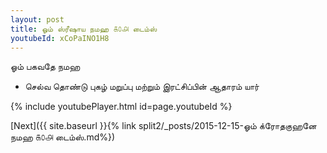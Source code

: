 ```yaml
---
layout: post
title: ஓம் ஸ்ரீஷாய நமஹ ௧௦௮ டைம்ஸ்
youtubeId: xCoPaINO1H8
---
```

 
 
 ஓம் பகவதே நமஹ  
 
 -  செல்வ தொண்டு புகழ் மறுப்பு மற்றும் இரட்சிப்பின் ஆதாரம் யார் 
 
  
 
  
 
 
 
 
 
 


{% include youtubePlayer.html id=page.youtubeId %}
 
[Next]({{ site.baseurl }}{% link  split2/_posts/2015-12-15-ஓம் க்ரோதகுஹனே நமஹ ௧௦௮ டைம்ஸ்.md%})
 
